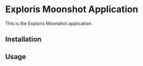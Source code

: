 # Exploris Moonshot Application

This is the Exploris Moonshot application.

## Installation

## Usage